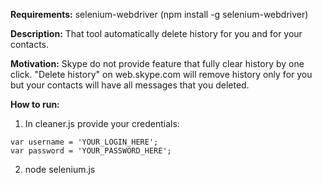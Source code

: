 **Requirements:** 
selenium-webdriver (npm install -g selenium-webdriver)

**Description:**
That tool automatically delete history for you and for your contacts. 

**Motivation:**
Skype do not provide feature that fully clear history by one click. "Delete history" on web.skype.com will remove history only for you but your contacts will have all messages that you deleted.

**How to run:**

1. In cleaner.js provide your credentials:
```
var username = 'YOUR_LOGIN_HERE';
var password = 'YOUR_PASSWORD_HERE';
```
2. node selenium.js
